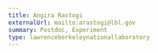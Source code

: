 ```yaml
---
title: Angira Rastogi
externalUrl: mailto:arastogi@lbl.gov
summary: Postdoc, Experiment
type: lawrenceberkeleynationallaboratory
---
```


